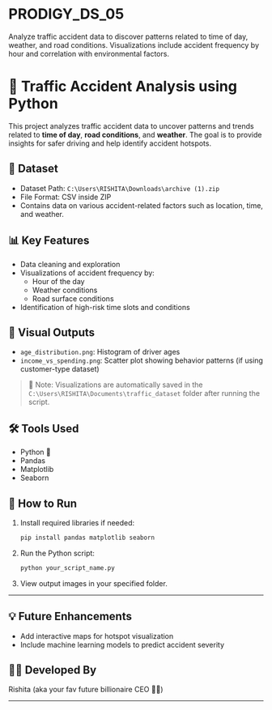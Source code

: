 # PRODIGY_DS_05
Analyze traffic accident data to discover patterns related to time of day, weather, and road conditions. Visualizations include accident frequency by hour and correlation with environmental factors.
# 🚦 Traffic Accident Analysis using Python

This project analyzes traffic accident data to uncover patterns and trends related to **time of day**, **road conditions**, and **weather**. The goal is to provide insights for safer driving and help identify accident hotspots.

## 📂 Dataset
- Dataset Path: `C:\Users\RISHITA\Downloads\archive (1).zip`
- File Format: CSV inside ZIP
- Contains data on various accident-related factors such as location, time, and weather.

## 📊 Key Features
- Data cleaning and exploration
- Visualizations of accident frequency by:
  - Hour of the day
  - Weather conditions
  - Road surface conditions
- Identification of high-risk time slots and conditions

## 📸 Visual Outputs
- `age_distribution.png`: Histogram of driver ages
- `income_vs_spending.png`: Scatter plot showing behavior patterns (if using customer-type dataset)

> 🔁 Note: Visualizations are automatically saved in the `C:\Users\RISHITA\Documents\traffic_dataset` folder after running the script.

## 🛠️ Tools Used
- Python 🐍
- Pandas
- Matplotlib
- Seaborn

## 🚀 How to Run
1. Install required libraries if needed:
    ```bash
    pip install pandas matplotlib seaborn
    ```
2. Run the Python script:
    ```bash
    python your_script_name.py
    ```
3. View output images in your specified folder.

---

## 💡 Future Enhancements
- Add interactive maps for hotspot visualization
- Include machine learning models to predict accident severity

## 👩‍💻 Developed By
Rishita (aka your fav future billionaire CEO 💼💅)

---


